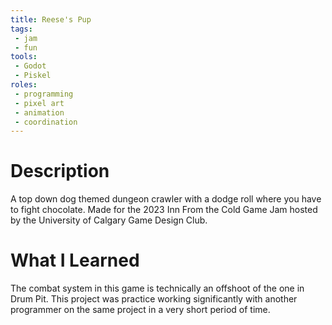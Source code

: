 ```yaml
---
title: Reese's Pup
tags:
 - jam
 - fun
tools:
 - Godot
 - Piskel
roles:
 - programming
 - pixel art
 - animation
 - coordination
---
```


# Description
A top down dog themed dungeon crawler with a dodge roll where you have to fight chocolate. Made for the 2023 Inn From the Cold Game Jam hosted by the University of Calgary Game Design Club.

# What I Learned
The combat system in this game is technically an offshoot of the one in Drum Pit. This project was practice working significantly with another programmer on the same project in a very short period of time.